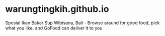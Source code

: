 # warungtingkih.github.io
Spesial Ikan Bakar Sup Wibisana, Bali - Browse araund for good food, pick what you like, and GoFood can deliver it to you
